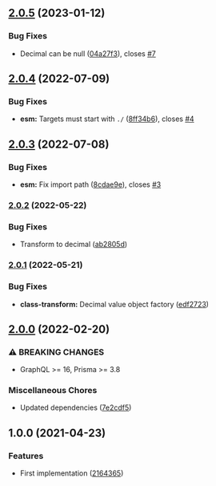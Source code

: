 ## [2.0.5](https://github.com/unlight/prisma-graphql-type-decimal/compare/v2.0.4...v2.0.5) (2023-01-12)


### Bug Fixes

* Decimal can be null ([04a27f3](https://github.com/unlight/prisma-graphql-type-decimal/commit/04a27f31582bb70a407ded5bb76897bebb53b6f0)), closes [#7](https://github.com/unlight/prisma-graphql-type-decimal/issues/7)

## [2.0.4](https://github.com/unlight/prisma-graphql-type-decimal/compare/v2.0.3...v2.0.4) (2022-07-09)


### Bug Fixes

* **esm:** Targets must start with `./` ([8ff34b6](https://github.com/unlight/prisma-graphql-type-decimal/commit/8ff34b6d07b1cdf245cc0548ef4c86ac897045b1)), closes [#4](https://github.com/unlight/prisma-graphql-type-decimal/issues/4)

## [2.0.3](https://github.com/unlight/prisma-graphql-type-decimal/compare/v2.0.2...v2.0.3) (2022-07-08)


### Bug Fixes

* **esm:** Fix import path ([8cdae9e](https://github.com/unlight/prisma-graphql-type-decimal/commit/8cdae9ed1f7b1307d4777933a74068b4a17e0d7a)), closes [#3](https://github.com/unlight/prisma-graphql-type-decimal/issues/3)

### [2.0.2](https://github.com/unlight/prisma-graphql-type-decimal/compare/v2.0.1...v2.0.2) (2022-05-22)


### Bug Fixes

* Transform to decimal ([ab2805d](https://github.com/unlight/prisma-graphql-type-decimal/commit/ab2805d989e9a346af80a9f7184a71ec00c32241))

### [2.0.1](https://github.com/unlight/prisma-graphql-type-decimal/compare/v2.0.0...v2.0.1) (2022-05-21)


### Bug Fixes

* **class-transform:** Decimal value object factory ([edf2723](https://github.com/unlight/prisma-graphql-type-decimal/commit/edf27235769e7368a5caac314cfcecb168af70fc))

## [2.0.0](https://github.com/unlight/prisma-graphql-type-decimal/compare/v1.0.0...v2.0.0) (2022-02-20)


### ⚠ BREAKING CHANGES

* GraphQL >= 16, Prisma >= 3.8

### Miscellaneous Chores

* Updated dependencies ([7e2cdf5](https://github.com/unlight/prisma-graphql-type-decimal/commit/7e2cdf5a57c284eb1fcbadf26b19d172c2901221))

## 1.0.0 (2021-04-23)


### Features

* First implementation ([2164365](https://github.com/unlight/prisma-graphql-type-decimal/commit/2164365465bb6b780c14a9dfbddad4f9eeb49e70))
